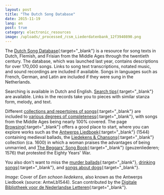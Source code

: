 ```yaml
---
layout: post
title: "The Dutch Song Database"
date: 2015-11-19
lang: en
post: true
category: electronic_resources
image: /uploads/_processed_/csm_Liederdatenbank_12f3940890.png
---
```



The [Dutch Song Database](http://www.liederenbank.nl/){:target="_blank"} is a resource for song texts in Dutch, Flemish, and Frisian from the Middle Ages through the twentieth century. The database, which was launched last year, contains descriptions for over 170,000 songs. Links to song text transcriptions, notated music, and sound recordings are included if available. Songs in languages such as French, German, and Latin are included if they were sung in the Netherlands.

Searching is available in Dutch and English. [Search tips](http://www.liederenbank.nl/index.php?actie=zoekstrategie&lan=en){:target="_blank"} are available. Links in the records take you to pieces with similar stanza form, melody, and text.

Different [collections and repertoires of songs](http://www.liederenbank.nl/index.php?lan=en&actie=collecties){:target="_blank"} are included to [various degrees of completeness](http://www.liederenbank.nl/nieuws.php?lan=en){:target="_blank"}, with songs from the Middle Ages being nearly 100% covered. The page [Browsing](http://www.liederenbank.nl/index.php?actie=grasduinen&lan=en){:target="_blank"} offers a good place to start, where you can explore works such as the [Antwerps Liedboek](http://www.liederenbank.nl/bronpresentatie.php?zoek=1000000&lan=en){:target="_blank"} (1544) containing medieval ballads, the [Liedekens & Chansons](http://www.liederenbank.nl/bronpresentatie.php?zoek=1011333&lan=en){:target="_blank"} collection (ca. 1600) in which a woman praises the advantages of being unmarried, and [The Beggars' Song Book](http://www.liederenbank.nl/bronpresentatie.php?zoek=1001514&lan=en){:target="_blank"} (geuzenliederen; 1576) that protested the Eighty Years' War.

You also don't want to miss the [murder ballads](http://www.liederenbank.nl/resultaatlijst.php?zoekveld=moordlied+lbl&submit=zoek&enof=EN-zoeken&zoekop=allewoordenlied&sorteer=jaar&lan=en){:target="_blank"}, [drinking songs](http://www.liederenbank.nl/resultaatlijst.php?zoekveld=drinklied&submit=zoek&enof=EN-zoeken&zoekop=trefwoord&sorteer=jaar&lan=en){:target="_blank"}, and [songs about dogs](http://www.liederenbank.nl/resultaatlijst.php?zoekveld=hond&submit=zoek&enof=EN-zoeken&zoekop=trefwoord&sorteer=beginregel&lan=en){:target="_blank"}.


_Image_: Cover of _Een schoon liedekens_, also known as the Antwerps Liedboek (source: AntwLb1544). Scan contributed by the [Digitale Bibliotheek voor de Nederlandse Letteren](http://www.dbnl.org/tekst/_ant001antw01_01/){:target="_blank"}.



<script type="text/javascript">var switchTo5x=true;</script><script type="text/javascript" src="http://w.sharethis.com/button/buttons.js"></script><script type="text/javascript">stLight.options({publisher: "9b601438-1ce1-49d8-bfd7-9cff5df54c17", doNotHash: false, doNotCopy: false, hashAddressBar: false});</script>